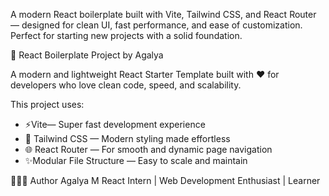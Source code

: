 A modern React boilerplate built with Vite, Tailwind CSS, and React Router — designed for clean UI, fast performance, and ease of customization. Perfect for starting new projects with a solid foundation.

 🚀 React Boilerplate Project by Agalya
 
A modern and lightweight React Starter Template built with ❤️ for developers who love clean code, speed, and scalability.

This project uses:
- ⚡️Vite— Super fast development experience
- 🎨 Tailwind CSS — Modern styling made effortless
- 🌐 React Router — For smooth and dynamic page navigation
- ✨Modular File Structure — Easy to scale and maintain

👩🏻‍💻 Author
Agalya M
React Intern | Web Development Enthusiast | Learner